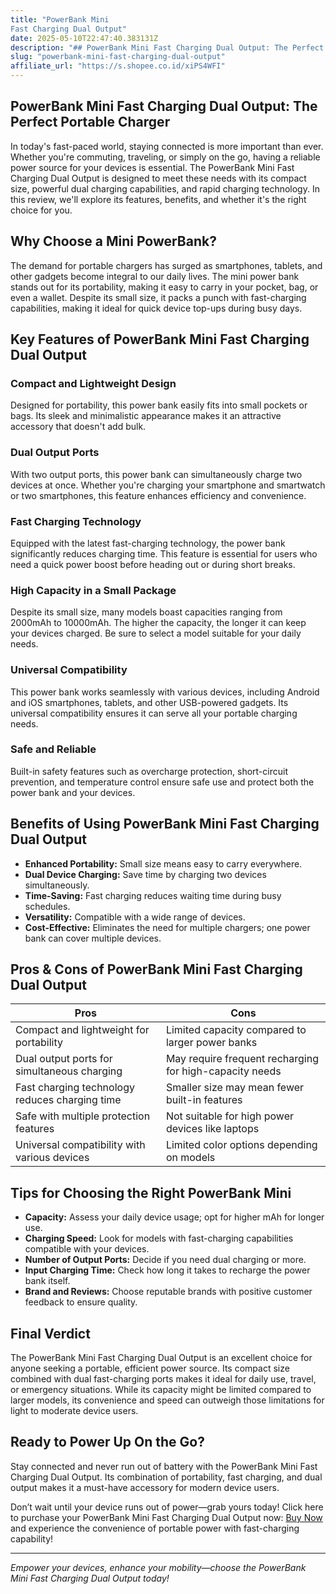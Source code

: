 ```yaml
---
title: "PowerBank Mini
Fast Charging Dual Output"
date: 2025-05-10T22:47:40.383131Z
description: "## PowerBank Mini Fast Charging Dual Output: The Perfect Portable Charger  ..."
slug: "powerbank-mini-fast-charging-dual-output"
affiliate_url: "https://s.shopee.co.id/xiPS4WFI"
---
```

## PowerBank Mini Fast Charging Dual Output: The Perfect Portable Charger  

In today's fast-paced world, staying connected is more important than ever. Whether you're commuting, traveling, or simply on the go, having a reliable power source for your devices is essential. The PowerBank Mini Fast Charging Dual Output is designed to meet these needs with its compact size, powerful dual charging capabilities, and rapid charging technology. In this review, we'll explore its features, benefits, and whether it's the right choice for you.  

## Why Choose a Mini PowerBank?  

The demand for portable chargers has surged as smartphones, tablets, and other gadgets become integral to our daily lives. The mini power bank stands out for its portability, making it easy to carry in your pocket, bag, or even a wallet. Despite its small size, it packs a punch with fast-charging capabilities, making it ideal for quick device top-ups during busy days.  

## Key Features of PowerBank Mini Fast Charging Dual Output  

### Compact and Lightweight Design  
Designed for portability, this power bank easily fits into small pockets or bags. Its sleek and minimalistic appearance makes it an attractive accessory that doesn't add bulk.  

### Dual Output Ports  
With two output ports, this power bank can simultaneously charge two devices at once. Whether you're charging your smartphone and smartwatch or two smartphones, this feature enhances efficiency and convenience.  

### Fast Charging Technology  
Equipped with the latest fast-charging technology, the power bank significantly reduces charging time. This feature is essential for users who need a quick power boost before heading out or during short breaks.  

### High Capacity in a Small Package  
Despite its small size, many models boast capacities ranging from 2000mAh to 10000mAh. The higher the capacity, the longer it can keep your devices charged. Be sure to select a model suitable for your daily needs.  

### Universal Compatibility  
This power bank works seamlessly with various devices, including Android and iOS smartphones, tablets, and other USB-powered gadgets. Its universal compatibility ensures it can serve all your portable charging needs.  

### Safe and Reliable  
Built-in safety features such as overcharge protection, short-circuit prevention, and temperature control ensure safe use and protect both the power bank and your devices.  

## Benefits of Using PowerBank Mini Fast Charging Dual Output  

- **Enhanced Portability:** Small size means easy to carry everywhere.  
- **Dual Device Charging:** Save time by charging two devices simultaneously.  
- **Time-Saving:** Fast charging reduces waiting time during busy schedules.  
- **Versatility:** Compatible with a wide range of devices.  
- **Cost-Effective:** Eliminates the need for multiple chargers; one power bank can cover multiple devices.  

## Pros & Cons of PowerBank Mini Fast Charging Dual Output  

| Pros                                  | Cons                                               |  
|--------------------------------------|----------------------------------------------------|  
| Compact and lightweight for portability | Limited capacity compared to larger power banks   |  
| Dual output ports for simultaneous charging | May require frequent recharging for high-capacity needs |  
| Fast charging technology reduces charging time | Smaller size may mean fewer built-in features  |  
| Safe with multiple protection features | Not suitable for high power devices like laptops |  
| Universal compatibility with various devices | Limited color options depending on models      |  

## Tips for Choosing the Right PowerBank Mini  

- **Capacity:** Assess your daily device usage; opt for higher mAh for longer use.  
- **Charging Speed:** Look for models with fast-charging capabilities compatible with your devices.  
- **Number of Output Ports:** Decide if you need dual charging or more.  
- **Input Charging Time:** Check how long it takes to recharge the power bank itself.  
- **Brand and Reviews:** Choose reputable brands with positive customer feedback to ensure quality.  

## Final Verdict  

The PowerBank Mini Fast Charging Dual Output is an excellent choice for anyone seeking a portable, efficient power source. Its compact size combined with dual fast-charging ports makes it ideal for daily use, travel, or emergency situations. While its capacity might be limited compared to larger models, its convenience and speed can outweigh those limitations for light to moderate device users.  

## Ready to Power Up On the Go?  

Stay connected and never run out of battery with the PowerBank Mini Fast Charging Dual Output. Its combination of portability, fast charging, and dual output makes it a must-have accessory for modern device users.  

Don’t wait until your device runs out of power—grab yours today! Click here to purchase your PowerBank Mini Fast Charging Dual Output now: [Buy Now](https://s.shopee.co.id/xiPS4WFI) and experience the convenience of portable power with fast-charging capability!  

---

*Empower your devices, enhance your mobility—choose the PowerBank Mini Fast Charging Dual Output today!*